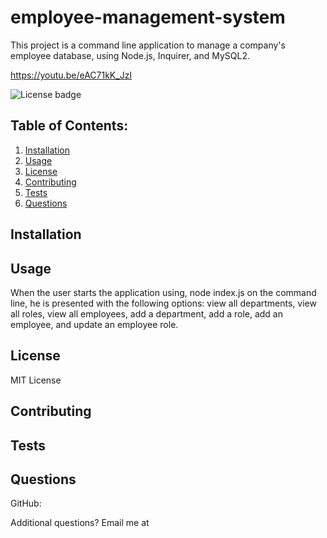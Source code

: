 # employee-management-system

This project is a command line application to manage a company's employee database, using Node.js, Inquirer, and MySQL2.

https://youtu.be/eAC71kK_JzI

![License badge](https://img.shields.io/badge/license-MIT-builtinModules.svg)




## Table of Contents:
1. [Installation](#installation)
2. [Usage](#usage)
3. [License](#license)
4. [Contributing](#contributing)
5. [Tests](#tests)
6. [Questions](#questions)

## Installation


## Usage
When the user starts the application using, node index.js on the command line, he is presented with the following options: 
view all departments, view all roles, view all employees, add a department, add a role, add an employee, and update an employee role.


## License
MIT License

## Contributing


## Tests


## Questions
GitHub: [](https://github.com/)

Additional questions? Email me at 
   
